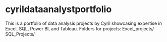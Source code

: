 # cyrildataanalystportfolio
This is a portfolio of data analysis projects by Cyril showcasing expertise in Excel, SQL, Power BI, and Tableau.
Folders for projects:
Excel_projects/
SQL_Projects/
